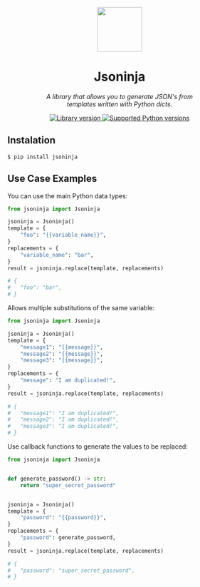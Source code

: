 <div align="center">
	<p>
        <a href="https://pypi.org/project/jsoninja" target="_blank">
            <img src="https://em-content.zobj.net/thumbs/240/apple/354/ninja_1f977.png" width="100px">
        </a>
    </p>
	<h1>Jsoninja</h1>
    <p>
        <em>
            A library that allows you to generate JSON's from
            <br/>
            templates written with Python dicts.
        </em>
    </p>
    <p>
        <a href="https://pypi.org/project/jsoninja" target="_blank">
            <img src="https://img.shields.io/pypi/v/jsoninja?label=Version" alt="Library version">
        </a>
        <a href="https://pypi.org/project/jsoninja" target="_blank">
            <img src="https://img.shields.io/pypi/pyversions/jsoninja.svg?label=Python" alt="Supported Python versions">
        </a>
    </p>
</div>

## Instalation

```
$ pip install jsoninja
```

## Use Case Examples

You can use the main Python data types:

```python
from jsoninja import Jsoninja

jsoninja = Jsoninja()
template = {
    "foo": "{{variable_name}}",
}
replacements = {
    "variable_name": "bar",
}
result = jsoninja.replace(template, replacements)

# {
#   "foo": "bar",
# }
```

Allows multiple substitutions of the same variable:

```python
from jsoninja import Jsoninja

jsoninja = Jsoninja()
template = {
    "message1": "{{message}}",
    "message2": "{{message}}",
    "message3": "{{message}}",
}
replacements = {
    "message": "I am duplicated!",
}
result = jsoninja.replace(template, replacements)

# {
#   "message1": "I am duplicated!",
#   "message2": "I am duplicated!",
#   "message3": "I am duplicated!",
# }
```

Use callback functions to generate the values to be replaced:

```python
from jsoninja import Jsoninja


def generate_password() -> str:
    return "super_secret_password"


jsoninja = Jsoninja()
template = {
    "password": "{{password}}",
}
replacements = {
    "password": generate_password,
}
result = jsoninja.replace(template, replacements)

# {
#   "password": "super_secret_password",
# }
```
